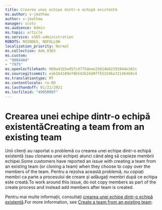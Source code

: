 ```yaml
---
title: Crearea unei echipe dintr-o echipă existentă
ms.author: v-jmathew
author: v-jmathew
manager: scotv
ms.audience: Admin
ms.topic: article
ms.service: o365-administration
ROBOTS: NOINDEX, NOFOLLOW
localization_priority: Normal
ms.collection: Adm_O365
ms.custom:
- "9004404"
- "7975"
ms.openlocfilehash: 009a41b5e457cd775deee25024e02191844e3d2c
ms.sourcegitcommit: eab164189ef0b542b24d9ff553196a721464b9c4
ms.translationtype: MT
ms.contentlocale: ro-RO
ms.lasthandoff: 01/22/2021
ms.locfileid: "49950097"
---
```

# <a name="creating-a-team-from-an-existing-team"></a><span data-ttu-id="9abfb-102">Crearea unei echipe dintr-o echipă existentă</span><span class="sxs-lookup"><span data-stu-id="9abfb-102">Creating a team from an existing team</span></span>

<span data-ttu-id="9abfb-103">Unii clienți au raportat o problemă cu crearea unei echipe dintr-o echipă existentă (sau clonarea unei echipe) atunci când aleg să copieze membrii echipei.</span><span class="sxs-lookup"><span data-stu-id="9abfb-103">Some customers have reported an issue with creating a team from an existing team (or cloning a team) when they choose to copy over the members of the team.</span></span> <span data-ttu-id="9abfb-104">Pentru a rezolva această problemă, nu copiați membri ca parte a procesului de creare și adăugați membri după ce echipa este creată.</span><span class="sxs-lookup"><span data-stu-id="9abfb-104">To work around this issue, do not copy members as part of the create process and instead add members after team is created.</span></span>

<span data-ttu-id="9abfb-105">Pentru mai multe informații, consultați [crearea unei echipe dintr-o echipă existentă](https://support.microsoft.com/office/create-a-team-from-an-existing-team-f41a759b-3101-4af6-93bd-6aba0e5d7635).</span><span class="sxs-lookup"><span data-stu-id="9abfb-105">For more information, see [Create a team from an existing team](https://support.microsoft.com/office/create-a-team-from-an-existing-team-f41a759b-3101-4af6-93bd-6aba0e5d7635).</span></span>
